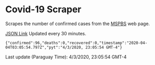 # Covid-19 Scraper

Scrapes the number of confirmed cases from the [MSPBS](https://www.mspbs.gov.py/covid-19.php) web page.

[JSON Link](https://jmayalag.github.io/covid19-scrape/cases.json)
Updated every 30 minutes.
```
{"confirmed":96,"deaths":0,"recovered":0,"timestamp":"2020-04-04T03:05:54.797Z","pyt":"4/3/2020, 23:05:54 GMT-4"}
```
Last update (Paraguay Time): 4/3/2020, 23:05:54 GMT-4